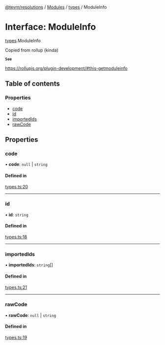 [@tevm/resolutions](../README.md) / [Modules](../modules.md) / [types](../modules/types.md) / ModuleInfo

# Interface: ModuleInfo

[types](../modules/types.md).ModuleInfo

Copied from rollup (kinda)

**`See`**

https://rollupjs.org/plugin-development/#this-getmoduleinfo

## Table of contents

### Properties

- [code](types.ModuleInfo.md#code)
- [id](types.ModuleInfo.md#id)
- [importedIds](types.ModuleInfo.md#importedids)
- [rawCode](types.ModuleInfo.md#rawcode)

## Properties

### code

• **code**: ``null`` \| `string`

#### Defined in

[types.ts:20](https://github.com/tevm/tevm-monorepo/blob/main/bundler/resolutions/src/types.ts#L20)

___

### id

• **id**: `string`

#### Defined in

[types.ts:18](https://github.com/tevm/tevm-monorepo/blob/main/bundler/resolutions/src/types.ts#L18)

___

### importedIds

• **importedIds**: `string`[]

#### Defined in

[types.ts:21](https://github.com/tevm/tevm-monorepo/blob/main/bundler/resolutions/src/types.ts#L21)

___

### rawCode

• **rawCode**: ``null`` \| `string`

#### Defined in

[types.ts:19](https://github.com/tevm/tevm-monorepo/blob/main/bundler/resolutions/src/types.ts#L19)
